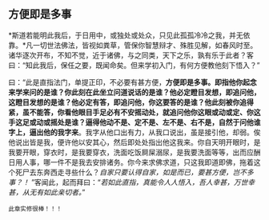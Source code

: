 ##  方便即是多事

*斯道若能明此我后，于日用中，或独处或处众，只见此孤孤冷冷之我，并无依靠。*凡一切世法佛法，皆视如粪草，管保你智慧辩才、殊胜见解，如春风时至。诸华逐次开布，不知不觉，近于诸佛，与之同类，天下之乐，孰有乐于此者？客曰：“知此我后，保任之要，既闻命矣。但来学初入门，有何方便教他刻下悟入？”

曰：“此是直指法门，单提正印，不必要有甚方便，**方便即是多事。即指他你起念来学来问的是谁？你此刻在此坐立问道说话的是谁？他必定瞪目发想，即追问他，这瞪目发想的是谁？他必定有答，即追问他，你这要答的是谁？他此刻被你追得紧，虽不能答，你看他眼目手足必有不安摇动处，就追问他你这眼或动或定、你这手这足或动或摇处是谁？逼得他动不是、定不是、左不是、右不是，自然于问他谁字上，逼出他的我字来**。我字从他口出有力，从我口说出，虽是接引他，却弱。俟他说出皆是我，便许他以安其心，然后即处处指出他这我来。你自天明开眼时，是我要开眼，穿衣时，是我要穿衣，洗面吃饭屙屎溺尿，是我要洗面等等，出而应酬日用人事，哪一件不是我去安排诸务。你今来求佛求道，只这我即道即佛，拖着这个死尸去东奔西走寻些什么？*自家只要认得自家，如是而已，要甚方便，岂不多事？！* ”客闻此，起而拜曰：“*若如此直指，真能令人人悟入，吾人幸甚，万世幸甚，从无有如此亲切者。*”

```yang
此章实修很棒！！！
```



